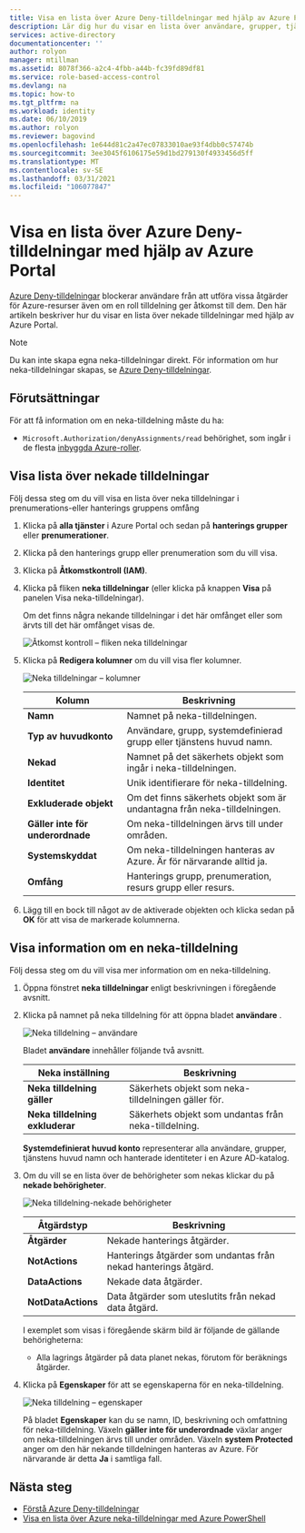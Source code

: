 ```yaml
---
title: Visa en lista över Azure Deny-tilldelningar med hjälp av Azure Portal – Azure RBAC
description: Lär dig hur du visar en lista över användare, grupper, tjänstens huvud namn och hanterade identiteter som har nekats åtkomst till specifika Azure-resurs åtgärder i vissa områden med hjälp av Azure Portal och rollbaserad åtkomst kontroll i Azure (Azure RBAC).
services: active-directory
documentationcenter: ''
author: rolyon
manager: mtillman
ms.assetid: 8078f366-a2c4-4fbb-a44b-fc39fd89df81
ms.service: role-based-access-control
ms.devlang: na
ms.topic: how-to
ms.tgt_pltfrm: na
ms.workload: identity
ms.date: 06/10/2019
ms.author: rolyon
ms.reviewer: bagovind
ms.openlocfilehash: 1e644d81c2a47ec07833010ae93f4dbb0c57474b
ms.sourcegitcommit: 3ee3045f6106175e59d1bd279130f4933456d5ff
ms.translationtype: MT
ms.contentlocale: sv-SE
ms.lasthandoff: 03/31/2021
ms.locfileid: "106077847"
---
```

# <a name="list-azure-deny-assignments-using-the-azure-portal"></a>Visa en lista över Azure Deny-tilldelningar med hjälp av Azure Portal

[Azure Deny-tilldelningar](deny-assignments.md) blockerar användare från att utföra vissa åtgärder för Azure-resurser även om en roll tilldelning ger åtkomst till dem. Den här artikeln beskriver hur du visar en lista över nekade tilldelningar med hjälp av Azure Portal.

> [!NOTE]
> Du kan inte skapa egna neka-tilldelningar direkt. För information om hur neka-tilldelningar skapas, se [Azure Deny-tilldelningar](deny-assignments.md).

## <a name="prerequisites"></a>Förutsättningar

För att få information om en neka-tilldelning måste du ha:

- `Microsoft.Authorization/denyAssignments/read` behörighet, som ingår i de flesta [inbyggda Azure-roller](built-in-roles.md).

## <a name="list-deny-assignments"></a>Visa lista över nekade tilldelningar

Följ dessa steg om du vill visa en lista över neka tilldelningar i prenumerations-eller hanterings gruppens omfång

1. Klicka på **alla tjänster** i Azure Portal och sedan på **hanterings grupper** eller **prenumerationer**.

1. Klicka på den hanterings grupp eller prenumeration som du vill visa.

1. Klicka på **Åtkomstkontroll (IAM)**.

1. Klicka på fliken **neka tilldelningar** (eller klicka på knappen **Visa** på panelen Visa neka-tilldelningar).

    Om det finns några nekande tilldelningar i det här omfånget eller som ärvts till det här omfånget visas de.

    ![Åtkomst kontroll – fliken neka tilldelningar](./media/deny-assignments-portal/access-control-deny-assignments.png)

1. Klicka på **Redigera kolumner** om du vill visa fler kolumner.

    ![Neka tilldelningar – kolumner](./media/deny-assignments-portal/deny-assignments-columns.png)

    | Kolumn | Beskrivning  |
    | --- | --- |
    | **Namn** | Namnet på neka-tilldelningen. |
    | **Typ av huvudkonto** | Användare, grupp, systemdefinierad grupp eller tjänstens huvud namn. |
    | **Nekad**  | Namnet på det säkerhets objekt som ingår i neka-tilldelningen. |
    | **Identitet** | Unik identifierare för neka-tilldelning. |
    | **Exkluderade objekt** | Om det finns säkerhets objekt som är undantagna från neka-tilldelningen. |
    | **Gäller inte för underordnade** | Om neka-tilldelningen ärvs till under områden. |
    | **Systemskyddat** | Om neka-tilldelningen hanteras av Azure. Är för närvarande alltid ja. |
    | **Omfång** | Hanterings grupp, prenumeration, resurs grupp eller resurs. |

1. Lägg till en bock till något av de aktiverade objekten och klicka sedan på **OK** för att visa de markerade kolumnerna.

## <a name="list-details-about-a-deny-assignment"></a>Visa information om en neka-tilldelning

Följ dessa steg om du vill visa mer information om en neka-tilldelning.

1. Öppna fönstret **neka tilldelningar** enligt beskrivningen i föregående avsnitt.

1. Klicka på namnet på neka tilldelning för att öppna bladet **användare** .

    ![Neka tilldelning – användare](./media/deny-assignments-portal/deny-assignment-users.png)

    Bladet **användare** innehåller följande två avsnitt.

    | Neka inställning  | Beskrivning |
    | --- | --- |
    | **Neka tilldelning gäller**  | Säkerhets objekt som neka-tilldelningen gäller för. |
    | **Neka tilldelning exkluderar** | Säkerhets objekt som undantas från neka-tilldelning. |

    **Systemdefinierat huvud konto** representerar alla användare, grupper, tjänstens huvud namn och hanterade identiteter i en Azure AD-katalog.

1. Om du vill se en lista över de behörigheter som nekas klickar du på **nekade behörigheter**.

    ![Neka tilldelning-nekade behörigheter](./media/deny-assignments-portal/deny-assignment-denied-permissions.png)

    | Åtgärdstyp | Beskrivning |
    | --- | --- |
    | **Åtgärder**  | Nekade hanterings åtgärder. |
    | **NotActions** | Hanterings åtgärder som undantas från nekad hanterings åtgärd. |
    | **DataActions**  | Nekade data åtgärder. |
    | **NotDataActions** | Data åtgärder som uteslutits från nekad data åtgärd. |

    I exemplet som visas i föregående skärm bild är följande de gällande behörigheterna:

    - Alla lagrings åtgärder på data planet nekas, förutom för beräknings åtgärder.

1. Klicka på **Egenskaper** för att se egenskaperna för en neka-tilldelning.

    ![Neka tilldelning – egenskaper](./media/deny-assignments-portal/deny-assignment-properties.png)

    På bladet **Egenskaper** kan du se namn, ID, beskrivning och omfattning för neka-tilldelning. Växeln **gäller inte för underordnade** växlar anger om neka-tilldelningen ärvs till under områden. Växeln **system Protected** anger om den här nekande tilldelningen hanteras av Azure. För närvarande är detta **Ja** i samtliga fall.

## <a name="next-steps"></a>Nästa steg

* [Förstå Azure Deny-tilldelningar](deny-assignments.md)
* [Visa en lista över Azure neka-tilldelningar med Azure PowerShell](deny-assignments-powershell.md)
